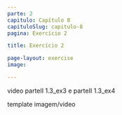 ```yaml
---
parte: 2
capitulo: Capítulo 8
capituloSlug: capitulo-8
pagina: Exercício 2

title: Exercício 2

page-layout: exercise
image:

---
```


video parteII 1.3_ex3 e parteII 1.3_ex4

template imagem/video
